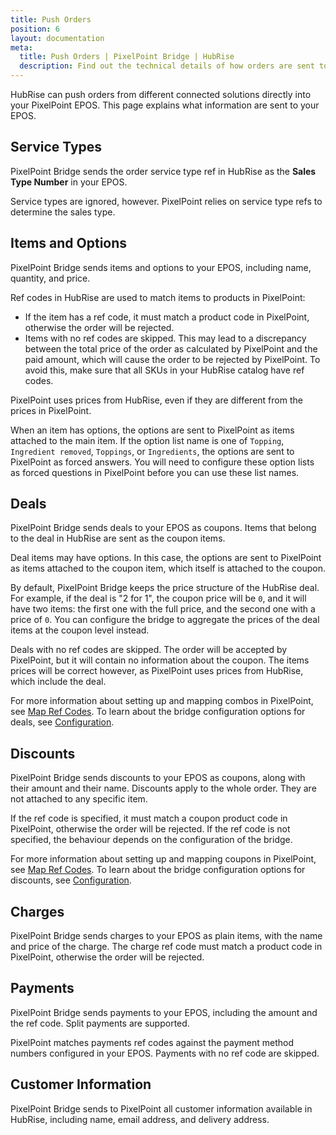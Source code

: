 ```yaml
---
title: Push Orders
position: 6
layout: documentation
meta:
  title: Push Orders | PixelPoint Bridge | HubRise
  description: Find out the technical details of how orders are sent to PixelPoint from HubRise, which fields are passed and which are not.
---
```


HubRise can push orders from different connected solutions directly into your PixelPoint EPOS. This page explains what information are sent to your EPOS.

## Service Types

PixelPoint Bridge sends the order service type ref in HubRise as the **Sales Type Number** in your EPOS.

Service types are ignored, however. PixelPoint relies on service type refs to determine the sales type.

## Items and Options

PixelPoint Bridge sends items and options to your EPOS, including name, quantity, and price.

Ref codes in HubRise are used to match items to products in PixelPoint:

- If the item has a ref code, it must match a product code in PixelPoint, otherwise the order will be rejected.
- Items with no ref codes are skipped. This may lead to a discrepancy between the total price of the order as calculated by PixelPoint and the paid amount, which will cause the order to be rejected by PixelPoint. To avoid this, make sure that all SKUs in your HubRise catalog have ref codes.

PixelPoint uses prices from HubRise, even if they are different from the prices in PixelPoint.

When an item has options, the options are sent to PixelPoint as items attached to the main item. If the option list name is one of `Topping`, `Ingredient removed`, `Toppings`, or `Ingredients`, the options are sent to PixelPoint as forced answers. You will need to configure these option lists as forced questions in PixelPoint before you can use these list names.

## Deals

PixelPoint Bridge sends deals to your EPOS as coupons. Items that belong to the deal in HubRise are sent as the coupon items.

Deal items may have options. In this case, the options are sent to PixelPoint as items attached to the coupon item, which itself is attached to the coupon.

By default, PixelPoint Bridge keeps the price structure of the HubRise deal. For example, if the deal is "2 for 1", the coupon price will be `0`, and it will have two items: the first one with the full price, and the second one with a price of `0`. You can configure the bridge to aggregate the prices of the deal items at the coupon level instead.

Deals with no ref codes are skipped. The order will be accepted by PixelPoint, but it will contain no information about the coupon. The items prices will be correct however, as PixelPoint uses prices from HubRise, which include the deal.

For more information about setting up and mapping combos in PixelPoint, see [Map Ref Codes](/apps/pixelpoint-bridge/map-ref-codes#deals). To learn about the bridge configuration options for deals, see [Configuration](/apps/pixelpoint-bridge/configuration#deals).

## Discounts

PixelPoint Bridge sends discounts to your EPOS as coupons, along with their amount and their name. Discounts apply to the whole order. They are not attached to any specific item.

If the ref code is specified, it must match a coupon product code in PixelPoint, otherwise the order will be rejected. If the ref code is not specified, the behaviour depends on the configuration of the bridge.

For more information about setting up and mapping coupons in PixelPoint, see [Map Ref Codes](/apps/pixelpoint-bridge/map-ref-codes#discounts). To learn about the bridge configuration options for discounts, see [Configuration](/apps/pixelpoint-bridge/configuration#discounts).

## Charges

PixelPoint Bridge sends charges to your EPOS as plain items, with the name and price of the charge. The charge ref code must match a product code in PixelPoint, otherwise the order will be rejected.

## Payments

PixelPoint Bridge sends payments to your EPOS, including the amount and the ref code. Split payments are supported.

PixelPoint matches payments ref codes against the payment method numbers configured in your EPOS. Payments with no ref code are skipped.

## Customer Information

PixelPoint Bridge sends to PixelPoint all customer information available in HubRise, including name, email address, and delivery address.
